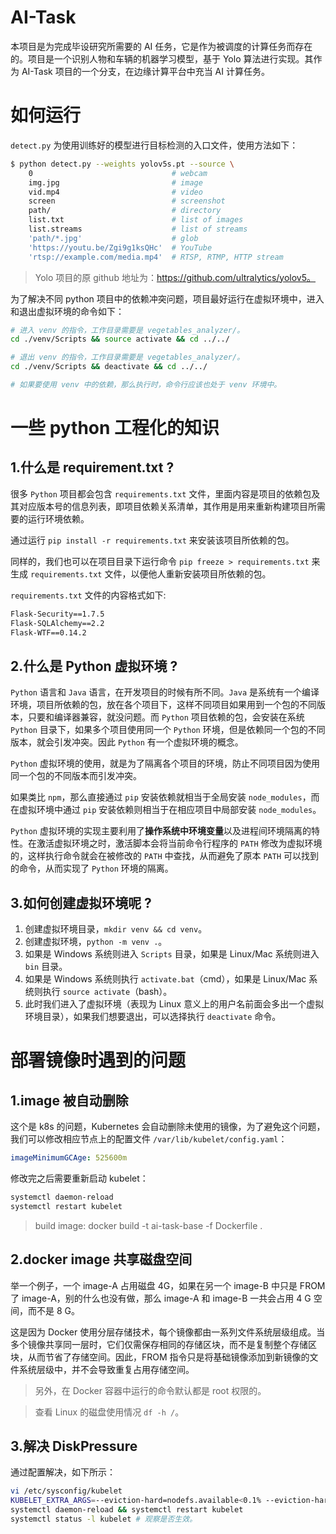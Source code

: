 # AI-Task

本项目是为完成毕设研究所需要的 AI 任务，它是作为被调度的计算任务而存在的。项目是一个识别人物和车辆的机器学习模型，基于 Yolo 算法进行实现。其作为 AI-Task 项目的一个分支，在边缘计算平台中充当 AI 计算任务。

# 如何运行

`detect.py` 为使用训练好的模型进行目标检测的入口文件，使用方法如下：
```bash
$ python detect.py --weights yolov5s.pt --source \
    0                               # webcam
    img.jpg                         # image
    vid.mp4                         # video
    screen                          # screenshot
    path/                           # directory
    list.txt                        # list of images
    list.streams                    # list of streams
    'path/*.jpg'                    # glob
    'https://youtu.be/Zgi9g1ksQHc'  # YouTube
    'rtsp://example.com/media.mp4'  # RTSP, RTMP, HTTP stream
```

> Yolo 项目的原 github 地址为：https://github.com/ultralytics/yolov5。

为了解决不同 python 项目中的依赖冲突问题，项目最好运行在虚拟环境中，进入和退出虚拟环境的命令如下：

```bash
# 进入 venv 的指令，工作目录需要是 vegetables_analyzer/。
cd ./venv/Scripts && source activate && cd ../../

# 退出 venv 的指令，工作目录需要是 vegetables_analyzer/。
cd ./venv/Scripts && deactivate && cd ../../

# 如果要使用 venv 中的依赖，那么执行时，命令行应该也处于 venv 环境中。
```


# 一些 python 工程化的知识

## 1.什么是 requirement.txt ?

很多 `Python` 项目都会包含 `requirements.txt` 文件，里面内容是项目的依赖包及其对应版本号的信息列表，即项目依赖关系清单，其作用是用来重新构建项目所需要的运行环境依赖。

通过运行 `pip install -r requirements.txt` 来安装该项目所依赖的包。

同样的，我们也可以在项目目录下运行命令 `pip freeze > requirements.txt` 来生成 `requirements.txt` 文件，以便他人重新安装项目所依赖的包。

`requirements.txt` 文件的内容格式如下:
```txt
Flask-Security==1.7.5
Flask-SQLAlchemy==2.2
Flask-WTF==0.14.2
``` 

## 2.什么是 Python 虚拟环境 ?
`Python` 语言和 `Java` 语言，在开发项目的时候有所不同。`Java` 是系统有一个编译环境，项目所依赖的包，放在各个项目下，这样不同项目如果用到一个包的不同版本，只要和编译器兼容，就没问题。而 `Python` 项目依赖的包，会安装在系统 `Python` 目录下，如果多个项目使用同一个 `Python` 环境，但是依赖同一个包的不同版本，就会引发冲突。因此 `Python` 有一个虚拟环境的概念。
　　

`Python` 虚拟环境的使用，就是为了隔离各个项目的环境，防止不同项目因为使用同一个包的不同版本而引发冲突。

如果类比 `npm`，那么直接通过 `pip` 安装依赖就相当于全局安装 `node_modules`，而在虚拟环境中通过 `pip` 安装依赖则相当于在相应项目中局部安装 `node_modules`。

`Python` 虚拟环境的实现主要利用了**操作系统中环境变量**以及进程间环境隔离的特性。在激活虚拟环境之时，激活脚本会将当前命令行程序的 `PATH` 修改为虚拟环境的，这样执行命令就会在被修改的 `PATH` 中查找，从而避免了原本 `PATH` 可以找到的命令，从而实现了 `Python` 环境的隔离。

## 3.如何创建虚拟环境呢 ?

1. 创建虚拟环境目录，`mkdir venv && cd venv`。
2. 创建虚拟环境，`python -m venv .`。
3. 如果是 Windows 系统则进入 `Scripts` 目录，如果是 Linux/Mac 系统则进入 `bin` 目录。
4. 如果是 Windows 系统则执行 `activate.bat`（cmd），如果是 Linux/Mac 系统则执行 `source activate`（bash）。
5. 此时我们进入了虚拟环境（表现为 Linux 意义上的用户名前面会多出一个虚拟环境目录），如果我们想要退出，可以选择执行 `deactivate` 命令。

# 部署镜像时遇到的问题

## 1.image 被自动删除

这个是 k8s 的问题，Kubernetes 会自动删除未使用的镜像，为了避免这个问题，我们可以修改相应节点上的配置文件 `/var/lib/kubelet/config.yaml`：
```yaml
imageMinimumGCAge: 525600m
```
修改完之后需要重新启动 kubelet：
```bash
systemctl daemon-reload 
systemctl restart kubelet
```

> build image: docker build -t ai-task-base -f Dockerfile .

## 2.docker image 共享磁盘空间

举一个例子，一个 image-A 占用磁盘 4G，如果在另一个 image-B 中只是 FROM 了 image-A，别的什么也没有做，那么 image-A 和 image-B 一共会占用 4 G 空间，而不是 8 G。

这是因为 Docker 使用分层存储技术，每个镜像都由一系列文件系统层级组成。当多个镜像共享同一层时，它们仅需保存相同的存储区块，而不是复制整个存储区块，从而节省了存储空间。因此，FROM 指令只是将基础镜像添加到新镜像的文件系统层级中，并不会导致重复占用存储空间。

> 另外，在 Docker 容器中运行的命令默认都是 root 权限的。

> 查看 Linux 的磁盘使用情况 `df -h /`。

## 3.解决 DiskPressure

通过配置解决，如下所示：
```bash
vi /etc/sysconfig/kubelet
KUBELET_EXTRA_ARGS=--eviction-hard=nodefs.available<0.1% --eviction-hard=imagefs.available<0.1%
systemctl daemon-reload && systemctl restart kubelet
systemctl status -l kubelet # 观察是否生效。
```